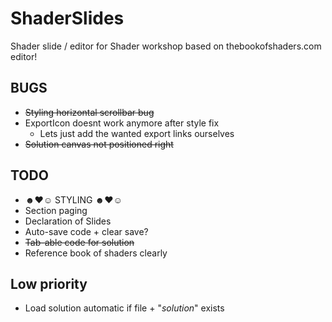 # ShaderSlides
Shader slide / editor for Shader workshop based on thebookofshaders.com editor!

## BUGS
* ~~Styling horizontal scrollbar bug~~
* ExportIcon doesnt work anymore after style fix
  * Lets just add the wanted export links ourselves
* ~~Solution canvas not positioned right~~

## TODO
* ☻♥☺ STYLING ☻♥☺
* Section paging
* Declaration of Slides
* Auto-save code + clear save?
* ~~Tab-able code for solution~~
* Reference book of shaders clearly

## Low priority
* Load solution automatic if file + "_solution_" exists
